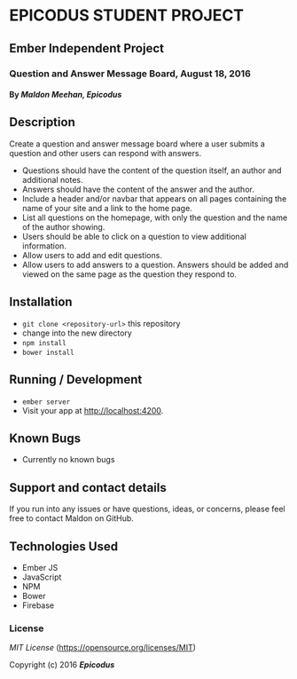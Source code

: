 # EPICODUS STUDENT PROJECT

## Ember  Independent Project

### Question and Answer Message Board, August 18, 2016

#### By _**Maldon Meehan, Epicodus**_

## Description

Create a question and answer message board where a user submits a question and other users can respond with answers.

* Questions should have the content of the question itself, an author and additional notes.
* Answers should have the content of the answer and the author.
* Include a header and/or navbar that appears on all pages containing the name of your site and a link to the home page.
* List all questions on the homepage, with only the question and the name of the author showing.
* Users should be able to click on a question to view additional information.
* Allow users to add and edit questions.
* Allow users to add answers to a question. Answers should be added and viewed on the same page as the question they respond to.

## Installation

* `git clone <repository-url>` this repository
* change into the new directory
* `npm install`
* `bower install`

## Running / Development

* `ember server`
* Visit your app at [http://localhost:4200](http://localhost:4200).

## Known Bugs

* Currently no known bugs

## Support and contact details

If you run into any issues or have questions, ideas, or concerns, please feel free to contact Maldon on GitHub.

## Technologies Used

* Ember JS
* JavaScript
* NPM
* Bower
* Firebase

### License

*MIT License*
(https://opensource.org/licenses/MIT)

Copyright (c) 2016 **_Epicodus_**
